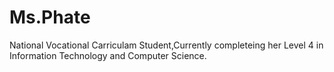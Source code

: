 # Ms.Phate
National Vocational Carriculam Student,Currently completeing her Level 4 in Information Technology and Computer Science.
